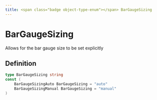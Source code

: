```yaml
---
title: <span class="badge object-type-enum"></span> BarGaugeSizing
---
```

# <span class="badge object-type-enum"></span> BarGaugeSizing

Allows for the bar gauge size to be set explicitly

## Definition

```go
type BarGaugeSizing string
const (
	BarGaugeSizingAuto BarGaugeSizing = "auto"
	BarGaugeSizingManual BarGaugeSizing = "manual"
)

```
